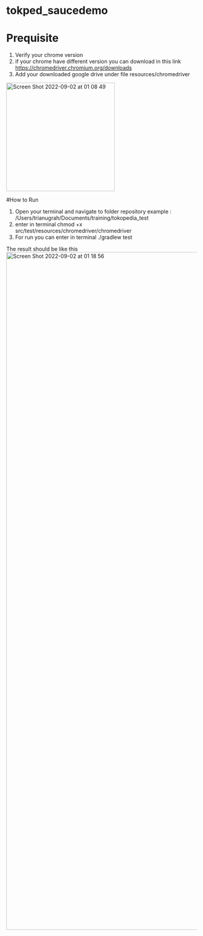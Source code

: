 # tokped_saucedemo
# Prequisite
 1. Verify your chrome version
 2. if your chrome have different version you can download in this link https://chromedriver.chromium.org/downloads
 3. Add your downloaded google drive under file resources/chromedriver


<img width="287" alt="Screen Shot 2022-09-02 at 01 08 49" src="https://user-images.githubusercontent.com/34444366/187983594-7b83b797-f729-4441-a33d-fcf1cabb9f54.png">

#How to Run
1. Open your terminal and navigate to folder repository
   example : /Users/trianugrah/Documents/training/tokopedia_test
2. enter in terminal 
   chmod +x src/test/resources/chromedriver/chromedriver
3. For run you can enter in terminal
   ./gradlew test
   
   
The result should be like this
<img width="1792" alt="Screen Shot 2022-09-02 at 01 18 56" src="https://user-images.githubusercontent.com/34444366/187985245-777d32be-12c6-4c60-8d42-ceec80a4fa06.png">

